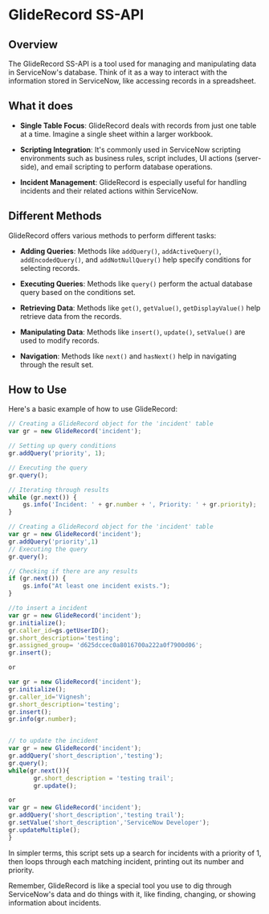 # GlideRecord SS-API

## Overview

The GlideRecord SS-API is a tool used for managing and manipulating data in ServiceNow's database. Think of it as a way to interact with the information stored in ServiceNow, like accessing records in a spreadsheet.

## What it does

- **Single Table Focus**: GlideRecord deals with records from just one table at a time. Imagine a single sheet within a larger workbook.

- **Scripting Integration**: It's commonly used in ServiceNow scripting environments such as business rules, script includes, UI actions (server-side), and email scripting to perform database operations.

- **Incident Management**: GlideRecord is especially useful for handling incidents and their related actions within ServiceNow.

## Different Methods

GlideRecord offers various methods to perform different tasks:

- **Adding Queries**: Methods like `addQuery()`, `addActiveQuery()`, `addEncodedQuery()`, and `addNotNullQuery()` help specify conditions for selecting records.

- **Executing Queries**: Methods like `query()` perform the actual database query based on the conditions set.

- **Retrieving Data**: Methods like `get()`, `getValue()`, `getDisplayValue()` help retrieve data from the records.

- **Manipulating Data**: Methods like `insert()`, `update()`, `setValue()` are used to modify records.

- **Navigation**: Methods like `next()` and `hasNext()` help in navigating through the result set.

## How to Use

Here's a basic example of how to use GlideRecord:

```javascript
// Creating a GlideRecord object for the 'incident' table
var gr = new GlideRecord('incident');

// Setting up query conditions
gr.addQuery('priority', 1);

// Executing the query
gr.query();

// Iterating through results
while (gr.next()) {
    gs.info('Incident: ' + gr.number + ', Priority: ' + gr.priority);
}
```
```javascript
// Creating a GlideRecord object for the 'incident' table
var gr = new GlideRecord('incident');
gr.addQuery('priority',1)
// Executing the query
gr.query();

// Checking if there are any results
if (gr.next()) {
    gs.info("At least one incident exists.");
}
```
```javascript
//to insert a incident 
var gr = new GlideRecord('incident');
gr.initialize();
gr.caller_id=gs.getUserID();
gr.short_description='testing';
gr.assigned_group= 'd625dccec0a8016700a222a0f7900d06';
gr.insert();

or 

var gr = new GlideRecord('incident');
gr.initialize();
gr.caller_id='Vignesh';
gr.short_description='testing';
gr.insert();
gr.info(gr.number);


// to update the incident
var gr = new GlideRecord('incident');
gr.addQuery('short_description','testing');
gr.query();
while(gr.next()){
       gr.short_description = 'testing trail';
	   gr.update();

or 
var gr = new GlideRecord('incident');
gr.addQuery('short_description','testing trail');
gr.setValue('short_description','ServiceNow Developer');
gr.updateMultiple();
}
```


In simpler terms, this script sets up a search for incidents with a priority of 1, then loops through each matching incident, printing out its number and priority.

Remember, GlideRecord is like a special tool you use to dig through ServiceNow's data and do things with it, like finding, changing, or showing information about incidents.